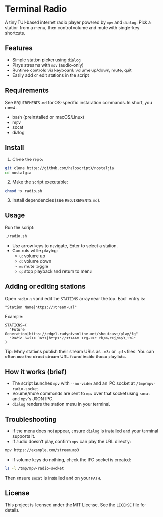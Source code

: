 # Terminal Radio

A tiny TUI-based internet radio player powered by `mpv` and `dialog`. Pick a station from a menu, then control volume and mute with single-key shortcuts.

## Features
- Simple station picker using `dialog`
- Plays streams with `mpv` (audio-only)
- Runtime controls via keyboard: volume up/down, mute, quit
- Easily add or edit stations in the script

## Requirements
See `REQUIREMENTS.md` for OS-specific installation commands. In short, you need:
- bash (preinstalled on macOS/Linux)
- mpv
- socat
- dialog

## Install
1. Clone the repo:
```bash
git clone https://github.com/haloscript3/nostalgia
cd nostalgia
```
2. Make the script executable:
```bash
chmod +x radio.sh
```
3. Install dependencies (see `REQUIREMENTS.md`).

## Usage
Run the script:
```bash
./radio.sh
```
- Use arrow keys to navigate, Enter to select a station.
- Controls while playing:
  - `u`: volume up
  - `d`: volume down
  - `m`: mute toggle
  - `q`: stop playback and return to menu

## Adding or editing stations
Open `radio.sh` and edit the `STATIONS` array near the top. Each entry is:
```
"Station Name|https://stream-url"
```
Example:
```
STATIONS=(
  "Future Generation|https://edge1.radyotvonline.net/shoutcast/play/fg"
  "Radio Swiss Jazz|https://stream.srg-ssr.ch/m/rsj/mp3_128"
)
```

Tip: Many stations publish their stream URLs as `.m3u` or `.pls` files. You can often use the direct stream URL found inside those playlists.

## How it works (brief)
- The script launches `mpv` with `--no-video` and an IPC socket at `/tmp/mpv-radio-socket`.
- Volume/mute commands are sent to `mpv` over that socket using `socat` and `mpv`'s JSON IPC.
- `dialog` renders the station menu in your terminal.

## Troubleshooting
- If the menu does not appear, ensure `dialog` is installed and your terminal supports it.
- If audio doesn’t play, confirm `mpv` can play the URL directly:
```bash
mpv https://example.com/stream.mp3
```
- If volume keys do nothing, check the IPC socket is created:
```bash
ls -l /tmp/mpv-radio-socket
```
Then ensure `socat` is installed and on your `PATH`.

## License
This project is licensed under the MIT License. See the `LICENSE` file for details.
